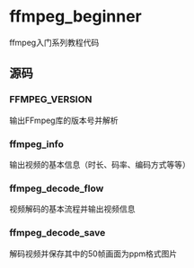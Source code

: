 # ffmpeg_beginner
ffmpeg入门系列教程代码

## 源码

### FFMPEG_VERSION

输出FFmpeg库的版本号并解析

### ffmpeg_info

输出视频的基本信息（时长、码率、编码方式等等）

### ffmpeg_decode_flow

视频解码的基本流程并输出视频信息

### ffmpeg_decode_save

解码视频并保存其中的50帧画面为ppm格式图片